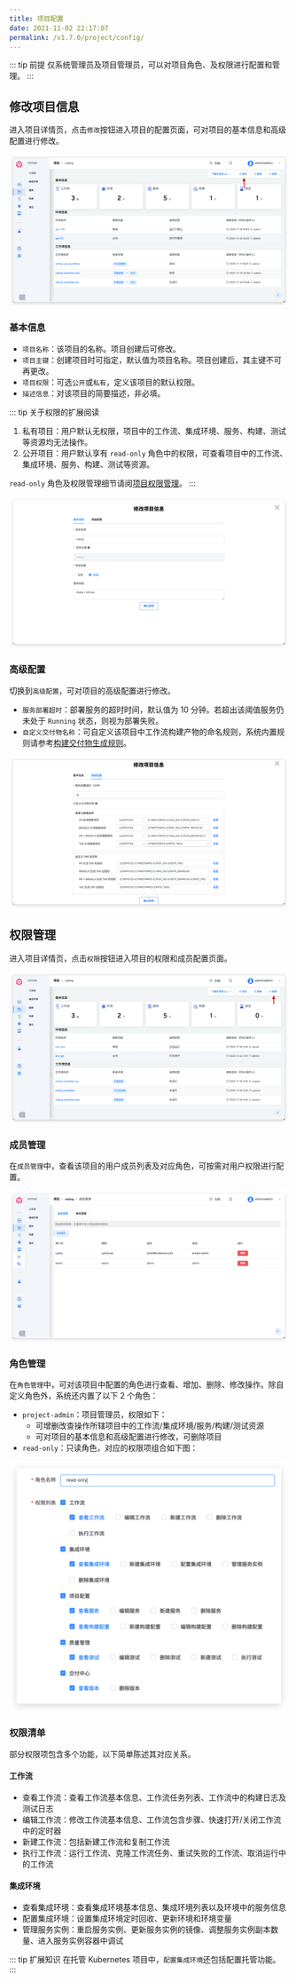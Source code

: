 ```yaml
---
title: 项目配置
date: 2021-11-02 22:17:07
permalink: /v1.7.0/project/config/
---
```


::: tip 前提
仅系统管理员及项目管理员，可以对项目角色、及权限进行配置和管理。
:::

## 修改项目信息

进入项目详情页，点击`修改`按钮进入项目的配置页面，可对项目的基本信息和高级配置进行修改。

![查看项目配置](./_images/update_project_entry.png)

### 基本信息

- `项目名称`：该项目的名称。项目创建后可修改。
- `项目主键`：创建项目时可指定，默认值为项目名称。项目创建后，其主键不可再更改。
- `项目权限`：可选`公开`或`私有`，定义该项目的默认权限。
- `描述信息`：对该项目的简要描述，非必填。

::: tip 关于权限的扩展阅读
1. 私有项目：用户默认无权限，项目中的工作流、集成环境、服务、构建、测试等资源均无法操作。
2. 公开项目：用户默认享有 `read-only` 角色中的权限，可查看项目中的工作流、集成环境、服务、构建、测试等资源。

`read-only` 角色及权限管理细节请阅[项目权限管理](/v1.7.0/project/config/#权限管理)。
:::

![查看项目基本信息](./_images/project_basic_info.png)

### 高级配置

切换到`高级配置`，可对项目的高级配置进行修改。

- `服务部署超时`：部署服务的超时时间，默认值为 10 分钟。若超出该阈值服务仍未处于 `Running` 状态，则视为部署失败。
- `自定义交付物名称`：可自定义该项目中工作流构建产物的命名规则，系统内置规则请参考[构建交付物生成规则](/v1.7.0/project/build/#构建交付物生成规则)。

![查看项目基本信息](./_images/project_advanced_config.png)

## 权限管理

进入项目详情页，点击`权限`按钮进入项目的权限和成员配置页面。

![进入项目权限配置](./_images/show_project_role_binding_config.png)

### 成员管理

在`成员管理`中，查看该项目的用户成员列表及对应角色，可按需对用户权限进行配置。

![查看项目成员列表](./_images/project_member_list.png)

### 角色管理

在`角色管理`中，可对该项目中配置的角色进行查看、增加、删除、修改操作。除自定义角色外，系统还内置了以下 2 个角色：

- `project-admin`：项目管理员，权限如下：
    - 可增删改查操作所辖项目中的工作流/集成环境/服务/构建/测试资源
    - 可对项目的基本信息和高级配置进行修改，可删除项目
- `read-only`：只读角色，对应的权限项组合如下图：

![查看 read-only 权限](./_images/read_only_permission.png)

### 权限清单
部分权限项包含多个功能，以下简单陈述其对应关系。

#### 工作流
- 查看工作流：查看工作流基本信息、工作流任务列表、工作流中的构建日志及测试日志
- 编辑工作流：修改工作流基本信息、工作流包含步骤、快速打开/关闭工作流中的定时器
- 新建工作流：包括新建工作流和复制工作流
- 执行工作流：运行工作流、克隆工作流任务、重试失败的工作流、取消运行中的工作流

#### 集成环境
- 查看集成环境：查看集成环境基本信息、集成环境列表以及环境中的服务信息
- 配置集成环境：设置集成环境定时回收、更新环境和环境变量
- 管理服务实例：重启服务实例、更新服务实例的镜像、调整服务实例副本数量、进入服务实例容器中调试

::: tip 扩展知识
在托管 Kubernetes 项目中，`配置集成环境`还包括配置托管功能。
:::
